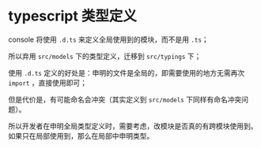 # typescript 类型定义

console 将使用 `.d.ts` 来定义全局使用到的模块，而不是用 `.ts`；

所以弃用 `src/models` 下的类型定义，迁移到 `src/typings` 下；

使用 `.d.ts` 定义的好处是：申明的文件是全局的，即需要使用的地方无需再次 `import` ，直接使用即可；

但是代价是，有可能命名会冲突（其实定义到 `src/models` 下同样有命名冲突问题）。

所以开发者在申明全局类型定义时，需要考虑，改模块是否真的有跨模块使用到。如果只在局部使用到，那么在局部中申明类型。
